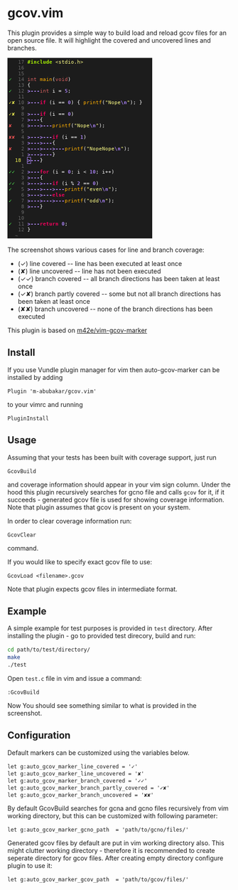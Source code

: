 # gcov.vim

This plugin provides a simple way to build load and reload gcov files for an open
source file. It will highlight the covered and uncovered lines and branches.

![Screenshot](/img/screenshot.png)

The screenshot shows various cases for line and branch coverage:
* (✓) line covered -- line has been executed at least once
* (✘) line uncovered -- line has not been executed
* (✓✓) branch covered -- all branch directions has been taken at least once
* (✓✘) branch partly covered -- some but not all branch directions has been taken at least once
* (✘✘) branch uncovered -- none of the branch directions has been executed

This plugin is based on [m42e/vim-gcov-marker](https://github.com/m42e/vim-gcov-marker)

## Install

If you use Vundle plugin manager for vim then auto-gcov-marker can be installed by adding

```vimrc
Plugin 'm-abubakar/gcov.vim'
```
to your vimrc and running
```
PluginInstall
```

## Usage

Assuming that your tests has been built with coverage support, just run
```
GcovBuild
```
and coverage information should appear in your vim sign column.
Under the hood this plugin recursively searches for gcno file and calls `gcov` for it, if it succeeds - generated gcov file is used for showing coverage information.
Note that plugin assumes that gcov is present on your system.

In order to clear coverage information run:
```
GcovClear
```
command.

If you would like to specify exact gcov file to use:
```
GcovLoad <filename>.gcov
```
Note that plugin expects gcov files in intermediate format.


## Example

A simple example for test purposes is provided in `test` directory.
After installing the plugin - go to provided test direcory, build and run:
```bash
cd path/to/test/directory/
make
./test
```

Open `test.c` file in vim and issue a command:
```vimrc
:GcovBuild
```

Now You should see something similar to what is provided in the screenshot.


## Configuration

Default markers can be customized using the variables below.
```vimrc
let g:auto_gcov_marker_line_covered = '✓'
let g:auto_gcov_marker_line_uncovered = '✘'
let g:auto_gcov_marker_branch_covered = '✓✓'
let g:auto_gcov_marker_branch_partly_covered = '✓✘'
let g:auto_gcov_marker_branch_uncovered = '✘✘'

```

By default GcovBuild searches for gcna and gcno files recursively from vim working directory, but this can be customized with following parameter:
```vimrc
let g:auto_gcov_marker_gcno_path  = 'path/to/gcno/files/'
```

Generated gcov files by default are put in vim working directory also.
This might clutter working directory - therefore it is recommended to create seperate directory for gcov files.
After creating empty directory configure plugin to use it:
```vimrc
let g:auto_gcov_marker_gcov_path  = 'path/to/gcov/files/'
```

